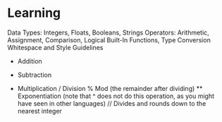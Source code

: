 # Learning
Data Types: Integers, Floats, Booleans, Strings
Operators: Arithmetic, Assignment, Comparison, Logical
Built-In Functions, Type Conversion
Whitespace and Style Guidelines

+ Addition
- Subtraction
* Multiplication
/ Division
% Mod (the remainder after dividing)
** Exponentiation (note that ^ does not do this operation, as you might have seen in other languages)
// Divides and rounds down to the nearest integer
